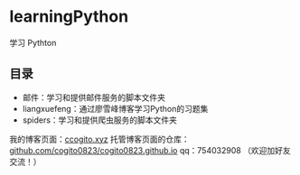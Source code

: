 # learningPython
学习 Pythton
## 目录
- 邮件：学习和提供邮件服务的脚本文件夹
- liangxuefeng：通过廖雪峰博客学习Python的习题集
- spiders：学习和提供爬虫服务的脚本文件夹

我的博客页面：[ccogito.xyz](https:ccogito.xyz)
托管博客页面的仓库：[github.com/cogito0823/cogito0823.github.io](https://github.com/cogito0823/cogito0823.github.io)
qq：754032908 （欢迎加好友交流！）
